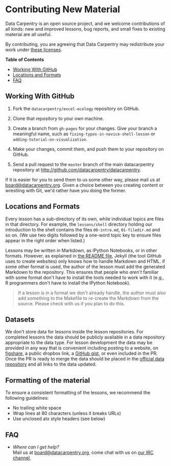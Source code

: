 # Contributing New Material

Data Carpentry is an open source project, and we welcome contributions of all
kinds: new and improved lessons, bug reports, and small fixes to existing
material are all useful.

By contributing, you are agreeing that Data Carpentry may redistribute your work
under [these licenses](LICENSE.md).


**Table of Contents**

*   [Working With GitHub](#working-with-github)
*   [Locations and Formats](#locations-and-formats)
*   [FAQ](#faq)


## Working With GitHub

1.  Fork the `datacarpentry/excel-ecology` repository on GitHub.

2.  Clone that repository to your own machine.

3.  Create a branch from `gh-pages` for your changes.
    Give your branch a meaningful name,
    such as `fixing-typos-in-novice-shell-lesson`
    or `adding-tutorial-on-visualization`.

4.  Make your changes, commit them, and push them to your repository on GitHub.

5.  Send a pull request to the `master` branch of the main datacarpentry
    repository at http://github.com/datacarpentry/datacarpentry.

If it is easier for you to send them to us some other way,
please mail us at
[board@datacarpentry.org](mailto:board@datacarpentry.org).
Given a choice between you creating content or wrestling with Git,
we'd rather have you doing the former.


## Locations and Formats

Every lesson has a sub-directory of its own, while individual topics are files
in that directory.  For example, the `lessons/shell` directory holding our
introduction to the shell contains the files `00-intro.md`, `01-filedir.md` and
so on.  (We use two digits followed by a one-word topic key to ensure files
appear in the right order when listed.)

Lessons may be written in Markdown, as IPython Notebooks, or in other formats.
However, as explained in [the README file](README.md), Jekyll (the tool GitHub
uses to create websites) only knows how to handle Markdown and HTML.  if some
other format is used, the author of the lesson must add the generated Markdown
to the repository.  This ensures that people who *aren't* familiar with some
format don't have to install the tools needed to work with it (e.g., R
programmers don't have to install the IPython Notebook).

> If a lesson is in a format we don't already handle, the author must also add
> something to the Makefile to re-create the Markdown from the source.  Please
> check with us if you plan to do this.

## Datasets

We don't store data for lessons inside the lesson repositories. For completed
lessons the data should be publicly available in a data repository appropriate
to the data type. For lesson development the data may be provided in any way
that is convenient including posting to a website, on
[figshare](http://figshare.com/), a public dropbox link, a
[GitHub gist](https://gist.github.com), or even included in the PR. Once the PR
is ready to merge the data should be placed in the
[official data repository](http://figshare.com/articles/Portal_Project_Teaching_Database/1314459)
and all links to the data updated.

## Formatting of the material

To ensure a consistent formatting of the lessons, we recommend the following
guidelines:
* No trailing white space
* Wrap lines at 80 characters (unless it breaks URLs)
* Use unclosed atx style headers (see below)

## FAQ

*   *Where can I get help?*
    <br/>
    Mail us at [board@datacarpentry.org](mailto:board@datacarpentry.org),
    come chat with us on [our IRC channel](irc://moznet/sciencelab),
